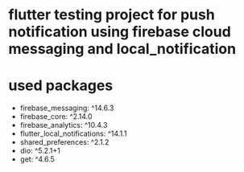 # flutter testing project for push notification using firebase cloud messaging and local_notification

# used packages 
- firebase_messaging: ^14.6.3
- firebase_core: ^2.14.0
- firebase_analytics: ^10.4.3
- flutter_local_notifications: ^14.1.1
- shared_preferences: ^2.1.2
- dio: ^5.2.1+1
- get: ^4.6.5
